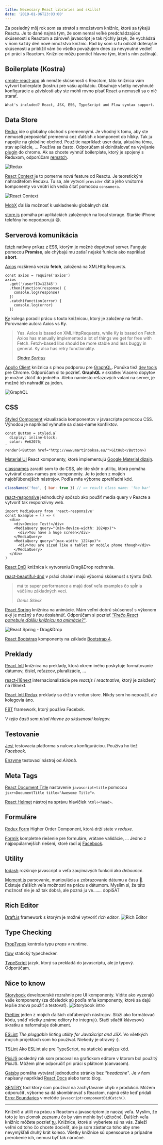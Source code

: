 ```yaml
---
title: Necessary React libraries and skills!
date: '2019-01-06T23:03:00'
---
```


Za posledný môj rok som sa stretol s množstvom knižníc, ktoré sa týkajú Reactu.
Je to dané najmä tým, že som nemal veľké predchádzajúce skúsenosti s Reactom
a zároveň javascript je tak rýchly jazyk, že vychádzá v ňom každý deň
nové množstvo knižníc.
Rád by som si tu odložil doterajšie skúsenosti a priblížil vám čo všetko považujem
dnes za nevynutné vedieť pri práci s Reactom. Knižnice môžu pomôcť hlavne tým, ktorí
s ním začínajú.

## Boilerplate (Kostra)

[create-react-app](https://github.com/facebook/create-react-app)
ak nemáte skúsenosti s Reactom, táto knižnica vám vytvorí boilerplate (kostru) pre vašu
aplikáciu. Obsahuje všetky nevyhnuté konfigurácie a závislosti aby ste mohli
rovno písať React a nemuseli sa o nič starať.

```no-text
What's included? React, JSX, ES6, TypeScript and Flow syntax support.
```

## Data Store

[Redux](https://github.com/reduxjs/react-redux) ide o globálny obchod s premennými. Je vhodný k tomu,
aby ste nemuseli preposielať premennú cez ďalších _x_ komponent do hĺbky. Tak ju
napojíte na globálne obchod. Použitie napríklad: user data, aktuálna téma, stav aplikácie, ...
Používa sa často. Odporúčam si doinštalovať na vývijanie [plugin](https://chrome.google.com/webstore/detail/redux-devtools/lmhkpmbekcpmknklioeibfkpmmfibljd?hl=en) do chrome.
Ak sa chcete vyhnúť boilerplate, ktorý je spojený s Reduxom, odporúčam [rematch](https://github.com/rematch/rematch).

![Redux](./redux.png)

[React Context](https://reactjs.org/docs/context.html) je to pomerne nová feature od Reactu.
Je teoretickým nahraditeľom Reduxu. Tu sa, ale vytvorí `provider` dát a
jeho vnútorné komponenty vo vnútri ich vedia čitať pomocou `consumera`.

![React Context](./react-context.png)

[MobX](https://github.com/mobxjs/mobx) ďalšia možnosť k uskladneniu
globálnych dát.

[store.js](https://github.com/marcuswestin/store.js/) pomáha pri aplikáciách založených na local storage. Staršie iPhone telefóny ho nepodporujú 😅.

## Serverová komunikácia

[fetch](https://developer.mozilla.org/en-US/docs/Web/API/Fetch_API) natívny príkaz z ES6,
ktorým je možné dopytovať server. Funguje pomocou **Promise**, ale chýbajú mu zatiaľ
nejaké funkcie ako napríklad **abort**.

[Axios](https://github.com/axios/axios) rozšírená verzia **fetch**, založená
na XMLHttpRequests.

```javascript{numberLines: true}
const axios = require('axios')
axios
  .get('/user?ID=12345')
  .then(function(response) {
    console.log(response)
  })
  .catch(function(error) {
    console.log(error)
  })
```

[Ky](https://github.com/sindresorhus/ky) kolega poradil prácu s touto knižnicou, ktorý je založený na fetch. Porovnanie autora Axios vs Ky.

> Yes. Axios is based on XMLHttpRequests, while Ky is based on Fetch. Axios has manually implemented a lot of things we get for free with Fetch. Fetch-based libs should be more stable and less buggy in general. Ky also has retry functionality.
>
> <cite>[Sindre Sorhus](https://twitter.com/sindresorhus/status/1037763588826398720)</cite>

[Apollo Client](https://github.com/apollographql/apollo-client) knižnica s plnou podporou
pre [GraphQL](https://graphql.org/). Ponúka tiež [dev tools](https://chrome.google.com/webstore/detail/apollo-client-developer-t/jdkknkkbebbapilgoeccciglkfbmbnfm) pre Chrome.
Odporúčam si to pozrieť. **GraphQL** v skratke: Viacero dopytov je možné zlúčiť do jedného.
Alebo namiesto reťazových volaní na server, je možné ich nahradiť za jeden.

![GraphQL](./graphql.png)

## CSS

[Styled Component](https://github.com/styled-components/styled-components) vizualizácia
komponentov v javascripte pomocou CSS. Výhodou je napríklad vyhnutie sa class-name konfliktov.

```javascript{numberLines: true}
const Button = styled.a`
  display: inline-block;
  color: #e62076;
`
render(<Button href="http://www.martinboksa.eu/">GitHub</Button>)
```

[Material UI](https://github.com/mui-org/material-ui) React
komponenty, ktoré implementujú [Google Material dizajn](https://material-ui.com/).

[classnames](https://github.com/JedWatson/classnames) zaradil som to do CSS, ale ide skôr
o utilitu, ktorá pomáha vytvárať class-names pre komponenty. Je to jeden z mojích
najobľúbenejších nástrojov. Podľa mňa výborne zprehľadní kód.

```javascript
classNames('foo', { bar: true }) // => result class name: 'foo bar'
```

[react-responsive](https://github.com/contra/react-responsive) jednoduchý spôsob ako použiť
media query v Reacte a vytvoriť tak responzívny web.

```javascript{numberLines: true}
import MediaQuery from 'react-responsive'
const Example = () => (
  <div>
    <div>Device Test!</div>
    <MediaQuery query="(min-device-width: 1824px)">
      <div>You have a huge screen</div>
    </MediaQuery>
    <MediaQuery query="(max-width: 1224px)">
      <div>You are sized like a tablet or mobile phone though</div>
    </MediaQuery>
  </div>
)
```

[React DnD](https://github.com/react-dnd/react-dnd) knižnica k vytvoreniu
Drag&Drop rozhrania.

[react-beautiful-dnd](https://github.com/atlassian/react-beautiful-dnd) v práci chalani majú výbornú skúsenosť s týmto _DnD_.

> má to super performance
> a majú dosť veľa examples čo spĺnia väčšinu základných veci.
>
> <cite>Denis Slávik</cite>

[React Spring](https://github.com/react-spring/react-spring) knižnica na animácie. Mám veľmi dobrú skúsenosť s výkonom
aký je možný s ňou dosiahnúť. Odporúčam
si pozrieť [_"Prečo React potrebuje ďalšiu knižnicu na animácie?"_](https://blog.usejournal.com/why-react-needed-yet-another-animation-library-introducing-react-spring-8212e424c5ce).

![React Spring - Drag&Drop](./dragndrop.gif)

[React Bootstrap](https://github.com/react-bootstrap/react-bootstrap) komponenty
na základe [Bootstrap 4](https://getbootstrap.com/).

## Preklady

[React Intl](https://github.com/yahoo/react-intl) knižnica na preklady, ktorá okrem iného poskytuje
formátovanie dátumov, čísiel, reťazcov, pluralizácie, ...

[react-i18next](https://github.com/i18next/react-i18next) internacionalizácie pre _reactjs_ / _reactnative_, ktorý je založený na i18next.

[React Intl Redux](https://github.com/ratson/react-intl-redux) preklady sa držia v redux store. Nikdy som ho nepoužil, ale kolegovia áno.

[FBT](https://facebookincubator.github.io/fbt/) framework, ktorý používa Facebok.

_V tejto časti som písal hlavne zo skúsenosti kolegov._

## Testovanie

[Jest](https://jestjs.io/en/) testovacia platforma s nulovou konfiguráciou. Používa ho tiež _Facebook_.

[Enzyme](https://github.com/airbnb/enzyme) testovací nástroj od _Airbnb_.

## Meta Tags

[React Document Title](https://github.com/gaearon/react-document-title) nastavenie `javascript÷title` pomocou `jsx÷<DocumentTitle title="Awesome Title">`.

[React Helmet](https://github.com/nfl/react-helmet) nástroj na správu hlavičiek `html÷<head>`.

## Formuláre

[Redux Form](https://github.com/erikras/redux-form) Higher Order Component, ktorá drží state v _reduxe_.

[Formik](https://jaredpalmer.com/formik) kompletné riešenie pre formuláre, vrátane validácie, ... Jedno z najpopúlarnejších riešení, ktoré radí aj [Facebook](https://reactjs.org/docs/forms.html#fully-fledged-solutions).

## Utility

[lodash](https://lodash.com/docs/4.17.11) rozširuje javascript o veľa zaujímavých funkciíí ako _debounce_.

[Moment.js](https://momentjs.com/) parsovanie, manipulácia a zobrazovanie dátumu a času 📅. Existuje ďalších veľa možností na prácu s dátumom.
Myslím si, že táto možnosť nie je až tak dobrá, ale pozná ju ve....... dopiSAT

## Rich Editor

[Draft.js](https://github.com/facebook/draft-js) framework s ktorým je možné
vytvoriť _rich editor_. ![Rich Editor](./rich-editor.png)

## Type Checking

[PropTypes](https://www.npmjs.com/package/prop-types) kontrola typu _props_ v runtime.

[flow](https://flow.org/en/docs/frameworks/react/) statický typechecker.

[TypeScript](https://www.typescriptlang.org/) jazyk, ktorý sa prekladá do javascriptu, ale je typový. Odporúčam.

## Nice to know

[Storybook](https://github.com/storybooks/storybook) developerské rozrahnie pre UI komponenty. Vidíte ako vyzerajú vaše komponenty (za dôsledok sú podľa mňa komponenty, ktoré sa dajú lepšie znova použiť a testovať).
![Storybook intro](./storybook-intro.gif)

[Prettier](https://prettier.io/) jeden z mojích ďalších obľúbených nástrojov. Slúži ako formátovač kódu, snáď všetky známe editory ho integrujú. Stačí stlačiť klávesovú skratku a naformátuje dokument.

[ESLint](https://eslint.org/) _The pluggable linting utility for JavaScript and JSX._ Vo všetkých mojích projektoch som ho používal. Niekedy je otravný :).

[TSLint](https://palantir.github.io/tslint/) Ako ESLint ale pre TypeScript, na statickú analýzu kód.

[PixiJS](http://www.pixijs.com/) posledný rok som pracoval na grafickom editore v ktorom bol použitý PixiJS. Môžem plne odporučiť pri práci s plátnom (canvasom).

[Gatsby](https://www.gatsbyjs.org/) pomáha vytvárať jednoducho stránky bez _"headache"_. Je v ňom napísaný napríklad [React Docs](https://reactjs.org/docs/getting-started.html) alebo tento blog.

[SENTRY](https://sentry.io/welcome/) tool ktorý som používal na zachytávanie chýb v produkcii. Môžem odporučiť, výborne sa dá skombinovať s Reactom, najmä ešte keď pridali [Error Boundaries](https://reactjs.org/docs/error-boundaries.html) v metóde `javascript÷componentDidCatch()`.

---

Knižníč a utilít na prácu s Reactom a javascriptom je naozaj veľa. Myslím, že toto je len zlomok zoznamu čo by vám mohlo byť užitočné.
Ďalších veľa knižníc môžete pozrieť [tu](https://github.com/brillout/awesome-react-components). Knižnice, ktoré si vyberiete sú na vás. Záleží veľmi od toho
čo chcete docieliť, ale ja som zástanca toho aby sme nevymýšľali druhý krát koleso. Všetky knižnice sú opensource a prípadne prerobenie ich, nemusí byť tak náročné. 

